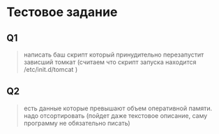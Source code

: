 # Тестовое задание

## Q1
> написать баш скрипт который принудительно перезапустит зависший томкат (считаем что скрипт запуска находится /etc/init.d/tomcat )

## Q2
> есть данные которые превышают объем оперативной памяти. надо отcортировать (пойдет даже текстовое описание, саму программу не обязательно писать)
